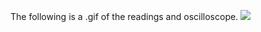 The following is a .gif of the readings and oscilloscope.
![](https://github.com/Olliyard/Upteko/blob/master/RC-Package_Delivery/RC_demo.gif)
